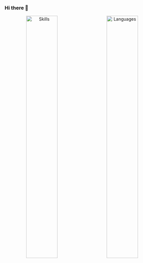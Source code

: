 ### Hi there 👋

<p align="center">
  <img alt="Skills" src="https://skillicons.dev/icons?i=aws,gcp,azure,react,vue,flutter&perline=3" width="45%">
&nbsp; &nbsp; &nbsp; &nbsp;
  <img alt="Languages" src="https://github-readme-stats.vercel.app/api/top-langs/?username=davidcoderistov&layout=compact" width="45%">
</p>


<!--
**davidcoderistov/davidcoderistov** is a ✨ _special_ ✨ repository because its `README.md` (this file) appears on your GitHub profile.

Here are some ideas to get you started:

- 🔭 I’m currently working on ...
- 🌱 I’m currently learning ...
- 👯 I’m looking to collaborate on ...
- 🤔 I’m looking for help with ...
- 💬 Ask me about ...
- 📫 How to reach me: ...
- 😄 Pronouns: ...
- ⚡ Fun fact: ...
-->
